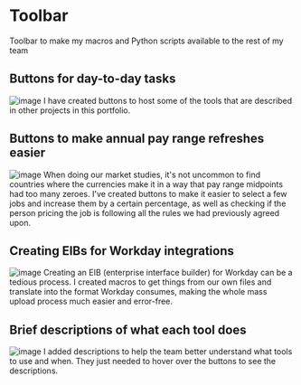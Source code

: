 # Toolbar
Toolbar to make my macros and Python scripts available to the rest of my team

## Buttons for day-to-day tasks
![image](https://github.com/user-attachments/assets/29f1f274-540f-4da8-863b-1faf5d3fffa5)
I have created buttons to host some of the tools that are described in other projects in this portfolio.

## Buttons to make annual pay range refreshes easier
![image](https://github.com/user-attachments/assets/63f22f31-543e-4e52-85a3-945de44c43ce)
When doing our market studies, it's not uncommon to find countries where the currencies make it in a way that pay range midpoints had too many zeroes. I've created buttons to make it easier to select a few jobs and increase them by a certain percentage, as well as checking if the person pricing the job is following all the rules we had previously agreed upon.

## Creating EIBs for Workday integrations
![image](https://github.com/user-attachments/assets/e9b7487c-36d6-41e6-a82c-b95891a730f1)
Creating an EIB (enterprise interface builder) for Workday can be a tedious process. I created macros to get things from our own files and translate into the format Workday consumes, making the whole mass upload process much easier and error-free.

## Brief descriptions of what each tool does
![image](https://github.com/user-attachments/assets/0437b7ec-6773-4667-ada7-c3566177c7c3)
I added descriptions to help the team better understand what tools to use and when. They just needed to hover over the buttons to see the descriptions.
